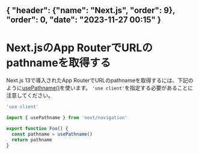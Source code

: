 { "header": {"name": "Next.js", "order": 9}, "order": 0, "date": "2023-11-27 00:15"  }
---
# Next.jsのApp RouterでURLのpathnameを取得する

Next.js 13で導入されたApp RouterでURLのpathnameを取得するには、下記のように[usePathname()](https://nextjs.org/docs/app/api-reference/functions/use-pathname)を使います。
`'use client'`を指定する必要があることに注意してください。

```jsx
'use client'

import { usePathname } from 'next/navigation'

export function Foo() {
  const pathname = usePathname()
  return pathname
}
```